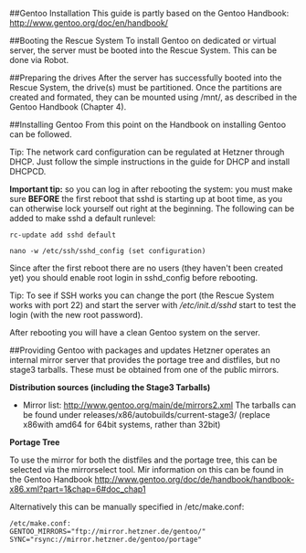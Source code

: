 ##Gentoo Installation
This guide is partly based on the Gentoo Handbook: <http://www.gentoo.org/doc/en/handbook/>

##Booting the Rescue System
To install Gentoo on dedicated or virtual server, the server must be booted into the Rescue System. This can be done via Robot.

##Preparing the drives
After the server has successfully booted into the Rescue System, the drive(s) must be partitioned.
Once the partitions are created and formated, they can be mounted using /mnt/, as described in the Gentoo Handbook (Chapter 4).

##Installing Gentoo
From this point on the Handbook on installing Gentoo can be followed.

Tip: The network card configuration can be regulated at Hetzner through DHCP. Just follow the simple instructions in the guide for DHCP and install DHCPCD.

**Important tip:** so you can log in after rebooting the system: you must make sure **BEFORE** the first reboot that sshd is starting up at boot time, as you can otherwise lock yourself out right at the beginning. The following can be added to make sshd a default runlevel:

`rc-update add sshd default`

`nano -w /etc/ssh/sshd_config (set configuration)`

Since after the first reboot there are no users (they haven't been created yet) you should enable root login in sshd_config before rebooting.

Tip: To see if SSH works you can change the port (the Rescue System works with port 22) and start the server with */etc/init.d/sshd* start to test the login (with the new root password).

After rebooting you will have a clean Gentoo system on the server.

##Providing Gentoo with packages and updates
Hetzner operates an internal mirror server that provides the portage tree and distfiles, but no stage3 tarballs. These must be obtained from one of the public mirrors.


**Distribution sources (including the Stage3 Tarballs)**

* Mirror list: <http://www.gentoo.org/main/de/mirrors2.xml>
The tarballs can be found under releases/x86/autobuilds/current-stage3/ (replace x86with amd64 for 64bit systems, rather than 32bit)

**Portage Tree**

To use the mirror for both the distfiles and the portage tree, this can be selected via the mirrorselect tool. Mir information on this can be found in the Gentoo Handbook
<http://www.gentoo.org/doc/de/handbook/handbook-x86.xml?part=1&chap=6#doc_chap1>

Alternatively this can be manually specified in /etc/make.conf:

```
/etc/make.conf:
GENTOO_MIRRORS="ftp://mirror.hetzner.de/gentoo/"
SYNC="rsync://mirror.hetzner.de/gentoo/portage"
```
